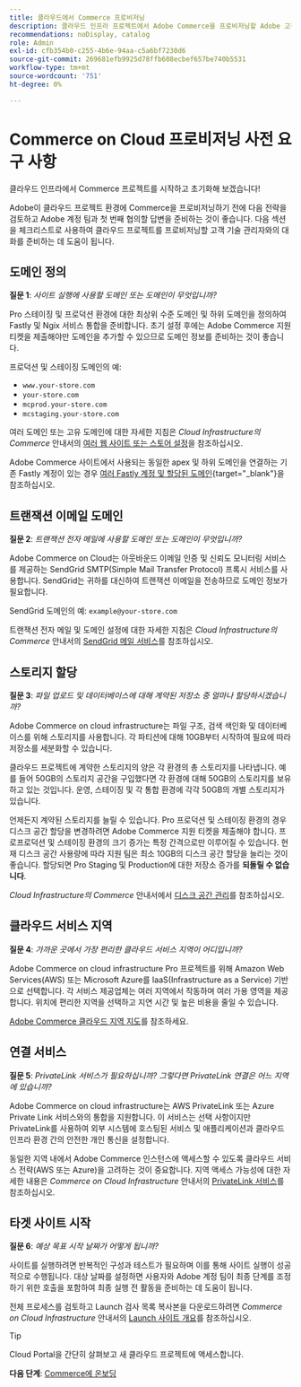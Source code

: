 ```yaml
---
title: 클라우드에서 Commerce 프로비저닝
description: 클라우드 인프라 프로젝트에서 Adobe Commerce을 프로비저닝할 Adobe 고객 기술 관리자를 준비하는 방법에 대해 알아봅니다.
recommendations: noDisplay, catalog
role: Admin
exl-id: cfb354b0-c255-4b6e-94aa-c5a6bf7230d6
source-git-commit: 269681efb9925d78ffb608ecbef657be740b5531
workflow-type: tm+mt
source-wordcount: '751'
ht-degree: 0%

---
```


# Commerce on Cloud 프로비저닝 사전 요구 사항

클라우드 인프라에서 Commerce 프로젝트를 시작하고 초기화해 보겠습니다!

Adobe이 클라우드 프로젝트 환경에 Commerce을 프로비저닝하기 전에 다음 전략을 검토하고 Adobe 계정 팀과 첫 번째 협의할 답변을 준비하는 것이 좋습니다. 다음 섹션을 체크리스트로 사용하여 클라우드 프로젝트를 프로비저닝할 고객 기술 관리자와의 대화를 준비하는 데 도움이 됩니다.

## 도메인 정의

**질문 1**: _사이트 실행에 사용할 도메인 또는 도메인이 무엇입니까?_

Pro 스테이징 및 프로덕션 환경에 대한 최상위 수준 도메인 및 하위 도메인을 정의하여 Fastly 및 Ngix 서비스 통합을 준비합니다. 초기 설정 후에는 Adobe Commerce 지원 티켓을 제출해야만 도메인을 추가할 수 있으므로 도메인 정보를 준비하는 것이 좋습니다.

프로덕션 및 스테이징 도메인의 예:

- `www.your-store.com`
- `your-store.com`
- `mcprod.your-store.com`
- `mcstaging.your-store.com`

여러 도메인 또는 고유 도메인에 대한 자세한 지침은 _Cloud Infrastructure의 Commerce_ 안내서의 [여러 웹 사이트 또는 스토어 설정](../cloud-guide/store/multiple-sites.md)을 참조하십시오.

Adobe Commerce 사이트에서 사용되는 동일한 apex 및 하위 도메인을 연결하는 기존 Fastly 계정이 있는 경우 [여러 Fastly 계정 및 할당된 도메인](https://experienceleague.adobe.com/en/docs/commerce-cloud-service/user-guide/cdn/fastly#multiple-fastly-accounts-and-assigned-domains){target="_blank"}을 참조하십시오.

## 트랜잭션 이메일 도메인

**질문 2**: _트랜잭션 전자 메일에 사용할 도메인 또는 도메인이 무엇입니까?_

Adobe Commerce on Cloud는 아웃바운드 이메일 인증 및 신뢰도 모니터링 서비스를 제공하는 SendGrid SMTP(Simple Mail Transfer Protocol) 프록시 서비스를 사용합니다. SendGrid는 귀하를 대신하여 트랜잭션 이메일을 전송하므로 도메인 정보가 필요합니다.

SendGrid 도메인의 예: `example@your-store.com`

트랜잭션 전자 메일 및 도메인 설정에 대한 자세한 지침은 _Cloud Infrastructure의 Commerce_ 안내서의 [SendGrid 메일 서비스](../cloud-guide/project/sendgrid.md)를 참조하십시오.

## 스토리지 할당

**질문 3**: _파일 업로드 및 데이터베이스에 대해 계약된 저장소 중 얼마나 할당하시겠습니까?_

Adobe Commerce on cloud infrastructure는 파일 구조, 검색 색인화 및 데이터베이스를 위해 스토리지를 사용합니다. 각 파티션에 대해 10GB부터 시작하여 필요에 따라 저장소를 세분화할 수 있습니다.

클라우드 프로젝트에 계약한 스토리지의 양은 각 환경의 총 스토리지를 나타냅니다. 예를 들어 50GB의 스토리지 공간을 구입했다면 각 환경에 대해 50GB의 스토리지를 보유하고 있는 것입니다. 운영, 스테이징 및 각 통합 환경에 각각 50GB의 개별 스토리지가 있습니다.

언제든지 계약된 스토리지를 늘릴 수 있습니다. Pro 프로덕션 및 스테이징 환경의 경우 디스크 공간 할당을 변경하려면 Adobe Commerce 지원 티켓을 제출해야 합니다. 프로프로덕션 및 스테이징 환경의 크기 증가는 특정 간격으로만 이루어질 수 있습니다. 현재 디스크 공간 사용량에 따라 지원 팀은 최소 10GB의 디스크 공간 할당을 늘리는 것이 좋습니다. 할당되면 Pro Staging 및 Production에 대한 저장소 증가를 **되돌릴 수 없습니다**.

_Cloud Infrastructure의 Commerce_ 안내서에서 [디스크 공간 관리](../cloud-guide/storage/manage-disk-space.md)를 참조하십시오.

## 클라우드 서비스 지역

**질문 4**: _가까운 곳에서 가장 편리한 클라우드 서비스 지역이 어디입니까?_

Adobe Commerce on cloud infrastructure Pro 프로젝트를 위해 Amazon Web Services(AWS) 또는 Microsoft Azure를 IaaS(Infrastructure as a Service) 기반으로 선택합니다. 각 서비스 제공업체는 여러 지역에서 작동하며 여러 가용 영역을 제공합니다. 위치에 편리한 지역을 선택하고 지연 시간 및 높은 비용을 줄일 수 있습니다.

[Adobe Commerce 클라우드 지역 지도](../cloud-guide/overview.md)를 참조하세요.

## 연결 서비스

**질문 5**: _PrivateLink 서비스가 필요하십니까? 그렇다면 PrivateLink 연결은 어느 지역에 있습니까?_

Adobe Commerce on cloud infrastructure는 AWS PrivateLink 또는 Azure Private Link 서비스와의 통합을 지원합니다. 이 서비스는 선택 사항이지만 PrivateLink를 사용하여 외부 시스템에 호스팅된 서비스 및 애플리케이션과 클라우드 인프라 환경 간의 안전한 개인 통신을 설정합니다.

동일한 지역 내에서 Adobe Commerce 인스턴스에 액세스할 수 있도록 클라우드 서비스 전략(AWS 또는 Azure)을 고려하는 것이 중요합니다. 지역 액세스 가능성에 대한 자세한 내용은 _Commerce on Cloud Infrastructure_ 안내서의 [PrivateLink 서비스](../cloud-guide/development/privatelink-service.md)를 참조하십시오.

## 타겟 사이트 시작

**질문 6**: _예상 목표 시작 날짜가 어떻게 됩니까?_

사이트를 실행하려면 반복적인 구성과 테스트가 필요하며 이를 통해 사이트 실행이 성공적으로 수행됩니다. 대상 날짜를 설정하면 사용자와 Adobe 계정 팀이 최종 단계를 조정하기 위한 호출을 포함하여 최종 실행 전 활동을 준비하는 데 도움이 됩니다.

전체 프로세스를 검토하고 Launch 검사 목록 복사본을 다운로드하려면 _Commerce on Cloud Infrastructure_ 안내서의 [Launch 사이트 개요](../cloud-guide/launch/overview.md)를 참조하십시오.

>[!TIP]
>
> Cloud Portal을 간단히 살펴보고 새 클라우드 프로젝트에 액세스합니다.
>
>**다음 단계**: [Commerce에 온보딩](onboarding.md)
